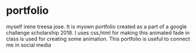 # portfolio
myself irene treesa jose. It is myown portfolio created as a part of a google challenge scholarship 2018.
I uses css,html for making this
animated fade in class is used for creating some animation.
This portfolio is useful to connect me in social media
